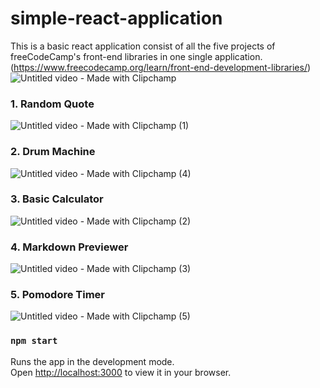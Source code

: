 # simple-react-application

This is a basic react application consist of all the five projects of freeCodeCamp's front-end libraries in one single application.
(https://www.freecodecamp.org/learn/front-end-development-libraries/)
![Untitled video - Made with Clipchamp](https://user-images.githubusercontent.com/65062234/210169522-26d72e6f-17cc-457a-91b9-7ea74c3fbd07.gif)

### 1. Random Quote
![Untitled video - Made with Clipchamp (1)](https://user-images.githubusercontent.com/65062234/210169524-88931a6f-78a9-4447-8f4b-22f237fe99a9.gif)

### 2. Drum Machine
![Untitled video - Made with Clipchamp (4)](https://user-images.githubusercontent.com/65062234/210169535-b9399e5d-8bb1-4191-8bca-798ad0182a00.gif)

### 3. Basic Calculator
![Untitled video - Made with Clipchamp (2)](https://user-images.githubusercontent.com/65062234/210169537-8d64422c-f1f4-4d10-93f4-036ad302c28a.gif)

### 4. Markdown Previewer
![Untitled video - Made with Clipchamp (3)](https://user-images.githubusercontent.com/65062234/210169540-b17e2c40-8530-451e-9a55-7fe4ec7c4aee.gif)

### 5. Pomodore Timer
![Untitled video - Made with Clipchamp (5)](https://user-images.githubusercontent.com/65062234/210169546-910360aa-cf93-467a-9a9f-1b2669feae7b.gif)


### `npm start`

Runs the app in the development mode.\
Open [http://localhost:3000](http://localhost:3000) to view it in your browser.

